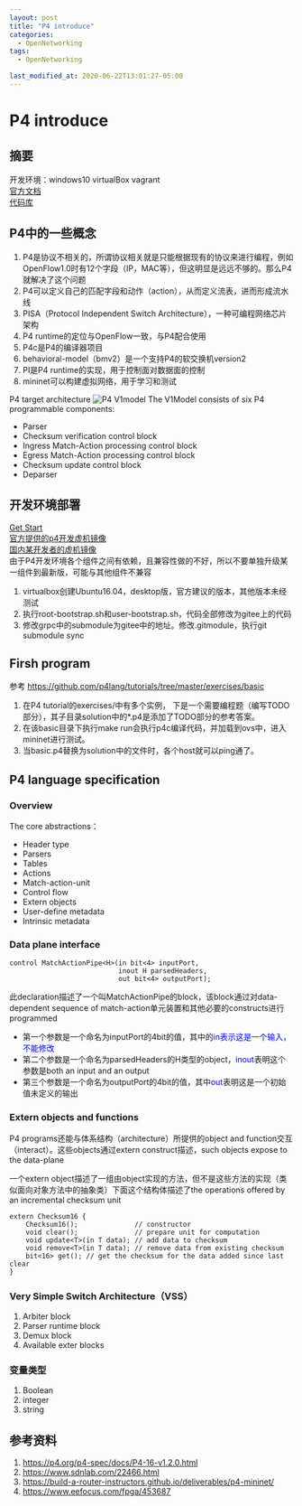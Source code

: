 ```yaml
---
layout: post
title: "P4 introduce"
categories:
  - OpenNetworking
tags:
  - OpenNetworking

last_modified_at: 2020-06-22T13:01:27-05:00
---
```


# P4 introduce
## 摘要
开发环境：windows10 virtualBox vagrant  
[官方文档](https://www.opennetworking.org/p4/)  
[代码库](https://github.com/p4lang)

## P4中的一些概念
1. P4是协议不相关的，所谓协议相关就是只能根据现有的协议来进行编程，例如OpenFlow1.0时有12个字段（IP，MAC等），但这明显是远远不够的。那么P4就解决了这个问题
1. P4可以定义自己的匹配字段和动作（action），从而定义流表，进而形成流水线
1. PISA（Protocol Independent Switch Architecture），一种可编程网络芯片架构
1. P4 runtime的定位与OpenFlow一致，与P4配合使用
1. P4c是P4的编译器项目
1. behavioral-model（bmv2）是一个支持P4的软交换机version2
1. PI是P4 runtime的实现，用于控制面对数据面的控制
1. mininet可以构建虚拟网络，用于学习和测试

P4  target architecture
![P4 V1model](https://build-a-router-instructors.github.io/images/V1Model.png)
The V1Model consists of six P4 programmable components:
- Parser
- Checksum verification control block
- Ingress Match-Action processing control block
- Egress Match-Action processing control block
- Checksum update control block
- Deparser

## 开发环境部署
[Get Start](https://p4.org/p4/getting-started-with-p4.html)  
[官方提供的p4开发虚机镜像](https://drive.google.com/uc?id=1lYF4NgFkYoRqtskdGTMxy3sXUV0jkMxo&export=download)  
[国内某开发者的虚机镜像](https://share.weiyun.com/581m3WN)  
由于P4开发环境各个组件之间有依赖，且兼容性做的不好，所以不要单独升级某一组件到最新版，可能与其他组件不兼容
1. virtualbox创建Ubuntu16.04，desktop版，官方建议的版本，其他版本未经测试
1. 执行root-bootstrap.sh和user-bootstrap.sh，代码全部修改为gitee上的代码
1. 修改grpc中的submodule为gitee中的地址。修改.gitmodule，执行git submodule sync

## Firsh program  
参考 https://github.com/p4lang/tutorials/tree/master/exercises/basic
1. 在P4 tutorial的exercises/中有多个实例， 下是一个需要编程题（编写TODO部分），其子目录solution中的*.p4是添加了TODO部分的参考答案。
1. 在该basic目录下执行make run会执行p4c编译代码，并加载到ovs中，进入mininet进行测试。
1. 当basic.p4替换为solution中的文件时，各个host就可以ping通了。

## P4 language specification

### Overview
The core abstractions：

- Header type
- Parsers
- Tables
- Actions
- Match-action-unit
- Control flow
- Extern objects
- User-define metadata
- Intrinsic metadata

### Data plane interface

```
control MatchActionPipe<H>(in bit<4> inputPort,
                           inout H parsedHeaders,
                           out bit<4> outputPort);
```
此declaration描述了一个叫MatchActionPipe的block，该block通过对data-dependent sequence of match-action单元装置和其他必要的constructs进行programmed
- 第一个参数是一个命名为inputPort的4bit的值，其中的<span style="color:blue;">in<span>表示这是一个输入，不能修改
- 第二个参数是一个命名为parsedHeaders的H类型的object，<font color=Blue>inout</font>表明这个参数是both an input and an output
- 第三个参数是一个命名为outputPort的4bit的值，其中<font color=blue>out</font>表明这是一个初始值未定义的输出

### Extern objects and functions
P4 programs还能与体系结构（architecture）所提供的object and function交互（interact）。这些objects通过extern construct描述，such objects expose to the data-plane

一个extern object描述了一组由object实现的方法，但不是这些方法的实现（类似面向对象方法中的抽象类）下面这个结构体描述了the operations offered by an incremental checksum unit
```
extern Checksum16 {
    Checksum16();              // constructor
    void clear();              // prepare unit for computation
    void update<T>(in T data); // add data to checksum
    void remove<T>(in T data); // remove data from existing checksum
    bit<16> get(); // get the checksum for the data added since last clear
}
```
### Very Simple Switch Architecture（VSS）
1. Arbiter block
2. Parser runtime block
3. Demux block
4. Available exter blocks

### 变量类型
1. Boolean
2. integer
3. string

## 参考资料
1. https://p4.org/p4-spec/docs/P4-16-v1.2.0.html
1. https://www.sdnlab.com/22466.html
1. https://build-a-router-instructors.github.io/deliverables/p4-mininet/
1. https://www.eefocus.com/fpga/453687

